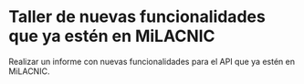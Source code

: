 # Taller de nuevas funcionalidades que ya estén en MiLACNIC

Realizar un informe con nuevas funcionalidades para el API que ya estén en MiLACNIC.
